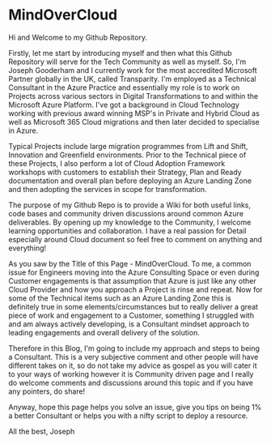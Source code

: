 # MindOverCloud

Hi and Welcome to my Github Repository.

Firstly, let me start by introducing myself and then what this Github Repository will serve for the Tech Community as well as myself.
So, I'm Joseph Gooderham and I currently work for the most accredited Microsoft Partner globally in the UK, called Transparity.
I'm employed as a Technical Consultant in the Azure Practice and essentially my role is to work on Projects across various sectors in Digital Transformations to and within the Microsoft Azure Platform.
I've got a background in Cloud Technology working with previous award winning MSP's in Private and Hybrid Cloud as well as Microsoft 365 Cloud migrations and then later decided to specialise in Azure.

Typical Projects include large migration programmes from Lift and Shift, Innovation and Greenfield environments.
Prior to the Technical piece of these Projects, I also perform a lot of Cloud Adoption Framework workshops with customers to establish their Strategy, Plan and Ready documentation and overall plan before deploying an Azure Landing Zone and 
then adopting the services in scope for transformation.

The purpose of my Github Repo is to provide a Wiki for both useful links, code bases and community driven discussions around common Azure deliverables. By opening up my knowledge to the Community, I welcome learning opportunities and collaboration.
I have a real passion for Detail especially around Cloud document so feel free to comment on anything and everything!

As you saw by the Title of this Page - MindOverCloud. To me, a common issue for Engineers moving into the Azure Consulting Space or even during Customer engagements is that assumption that Azure is just like any other Cloud Provider and how you approach a Project is rinse and repeat. Now for some of the Technical items such as an Azure Landing Zone this is definitely true in some elements/circumstances but to really deliver a great piece of work and engagement to a Customer, something I struggled with and am always actively developing, is a Consultant mindset approach to leading engagements and overall delivery of the solution. 

Therefore in this Blog, I'm going to include my approach and steps to being a Consultant. This is a very subjective comment and other people will have different takes on it, so do not take my advice as gospel as you will cater it to your ways of 
working however it is Community driven page and I really do welcome comments and discussions around this topic and if you have any pointers, do share!

Anyway, hope this page helps you solve an issue, give you tips on being 1% a better Consultant or helps you with a nifty script to deploy a resource.

All the best,
Joseph
